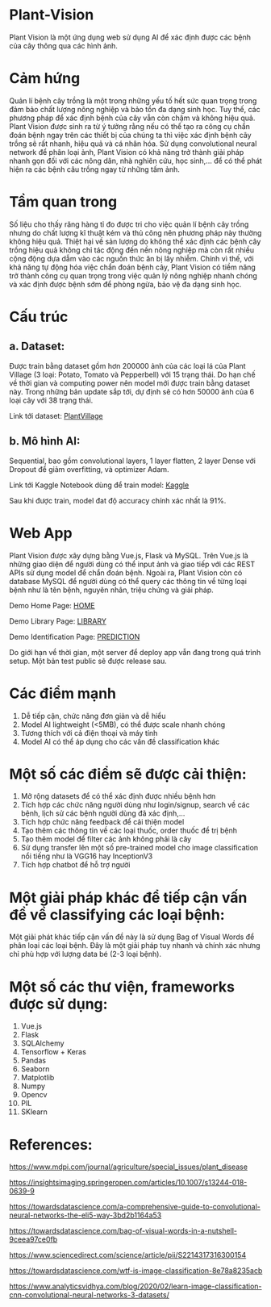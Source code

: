 # Plant-Vision
Plant Vision là một ứng dụng web sử dụng AI để xác định được các bệnh của cây thông qua các hình ảnh.


# Cảm hứng

Quản lí bệnh cây trồng là một trong những yếu tố hết sức quan trọng trong đảm bảo chất lượng nông nghiệp và bảo tồn đa dạng sinh học. Tuy thế, các phương pháp để xác định bệnh của cây vẫn còn chậm và không hiệu quả. Plant Vision được sinh ra từ ý tưởng rằng nếu có thể tạo ra công cụ chẩn đoán bệnh ngay trên các thiết bị của chúng ta thì việc xác định bệnh cây trồng sẽ rất nhanh, hiệu quả và cá nhân hóa. Sử dụng convolutional neural network để phân loại ảnh, Plant Vision có khả năng trở thành giải pháp nhanh gọn đối với các nông dân, nhà nghiên cứu, học sinh,... để có thể phát hiện ra các bệnh câu trồng ngay từ những tấm ảnh.

# Tầm quan trong

Số liệu cho thấy răng hàng tỉ đo được tri cho việc quản lí bệnh cây trồng nhưng do chất lượng kĩ thuật kém và thủ công nên phương pháp này thường không hiệu quả. Thiệt hại về sản lượng do không thể xác định các bệnh cây trồng hiệu quả không chỉ tác động đến nền nông nghiệp mà còn rất nhiều cộng động dựa dẫm vào các nguồn thức ăn bị lây nhiễm. Chính vì thế, với khả năng tự động hóa việc chẩn đoán bệnh cây, Plant Vision có tiềm năng trở thành công cụ quan trọng trong việc quản lý nông nghiệp nhanh chóng và xác định được bệnh sớm để phòng ngừa, bảo vệ đa dạng sinh học. 

# Cấu trúc

  
  ## a. Dataset: 
  
  Được train bằng dataset gồm hơn 200000 ảnh của các loại lá của Plant Village (3 loại: Potato, Tomato và Pepperbell) với 15 trạng thái. Do hạn chế về thời gian và computing power nên model mới được train bằng dataset này. Trong những bản update sắp tới, dự định sẽ có hơn 50000 ảnh của 6 loại cây với 38 trạng thái.
  
  Link tới dataset: [PlantVillage](https://www.kaggle.com/emmarex/plantdisease)
  
  
  ## b. Mô hình AI: 
  Sequential, bao gồm  convolutional layers, 1 layer flatten, 2 layer Dense với Dropout để giảm overfitting, và optimizer Adam.
  
  Link tới Kaggle Notebook dùng để train model: [Kaggle](https://www.kaggle.com/bachchan1232313/plant-vision)
  
  Sau khi được train, model đat độ accuracy chính xác nhất là 91%.
  

# Web App

Plant Vision được xây dựng bằng Vue.js, Flask và MySQL. Trên Vue.js là những giao diện để người dùng có thể input ảnh và giao tiếp với các REST APIs sử dụng model để chẩn đoán bệnh. Ngoài ra, Plant Vision còn có database MySQL để người dùng có thể query các thông tin về từng loại bệnh như là tên bệnh, nguyên nhân, triệu chứng và giải pháp.

Demo Home Page: [HOME](https://drive.google.com/file/d/1gD7T8lx0DXE4P_XaecNYOLHChFJWDgFZ/view?usp=sharing)

Demo Library Page: [LIBRARY](https://drive.google.com/file/d/1Zhg0gBhBIvApnxLCpnEW7cPB9NAw0e8D/view?usp=sharing)

Demo Identification Page: [PREDICTION](https://drive.google.com/file/d/1VQQjGVBDkr8rRRnefvFfCzMhdIbbNsMh/view?usp=sharing)

Do giới hạn về thời gian, một server để deploy app vẫn đang trong quá trình setup. Một bản test public sẽ được release sau.


# Các điểm mạnh

01. Dễ tiếp cận, chức năng đơn giản và dễ hiểu
02. Model AI lightweight (<5MB), có thể được scale nhanh chóng
03. Tương thích với cả điện thoại và máy tính
04. Model AI có thể áp dụng cho các vấn đề classification khác

# Một số các điểm sẽ được cải thiện:

01. Mở rộng datasets để có thể xác định được nhiều bệnh hơn
02. Tích hợp các chức năng người dùng như login/signup, search về các bệnh, lịch sử các bệnh người dùng đã xác định,...
03. Tích hợp chức năng feedback để cải thiện model
04. Tạo thêm các thông tin về các loại thuốc, order thuốc để trị bệnh
05. Tạo thêm model để filter các ảnh không phải là cây
06. Sử dụng transfer lên một số pre-trained model cho image classification nổi tiếng như là VGG16 hay InceptionV3
07. Tích hợp chatbot để hỗ trợ người 

# Một giải pháp khác để tiếp cận vấn đề về classifying các loại bệnh:

Một giải phát khác tiếp cận vấn đề này là sử dụng Bag of Visual Words để phân loại các loại bệnh. Đây là một giải pháp tuy nhanh và chính xác nhưng chỉ phù hợp với lượng data bé (2-3 loại bệnh). 

# Một số các thư viện, frameworks được sử dụng:
 
 01. Vue.js
 02. Flask
 03. SQLAlchemy
 04. Tensorflow + Keras
 05. Pandas
 06. Seaborn
 07. Matplotlib
 08. Numpy
 09. Opencv
 10. PIL
 11. SKlearn
 

# References:

https://www.mdpi.com/journal/agriculture/special_issues/plant_disease

https://insightsimaging.springeropen.com/articles/10.1007/s13244-018-0639-9

https://towardsdatascience.com/a-comprehensive-guide-to-convolutional-neural-networks-the-eli5-way-3bd2b1164a53

https://towardsdatascience.com/bag-of-visual-words-in-a-nutshell-9ceea97ce0fb

https://www.sciencedirect.com/science/article/pii/S2214317316300154

https://towardsdatascience.com/wtf-is-image-classification-8e78a8235acb

https://www.analyticsvidhya.com/blog/2020/02/learn-image-classification-cnn-convolutional-neural-networks-3-datasets/


 












